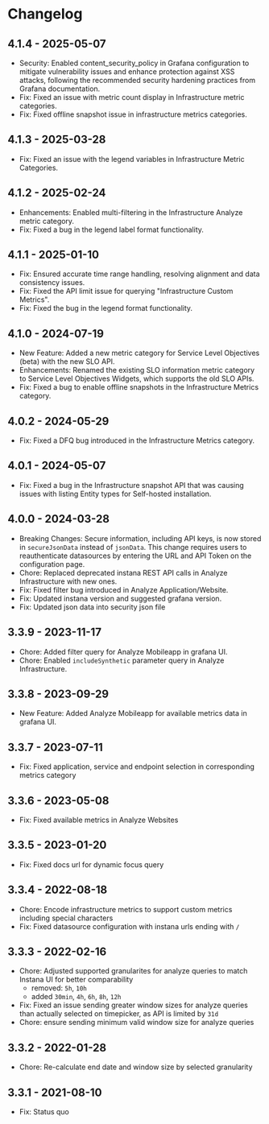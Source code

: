 # Changelog

## 4.1.4 - 2025-05-07
- Security: Enabled content_security_policy in Grafana configuration to mitigate vulnerability issues and enhance protection against XSS attacks, following the recommended security hardening practices from Grafana documentation.
- Fix: Fixed an issue with metric count display in Infrastructure metric categories.
- Fix: Fixed offline snapshot issue in infrastructure metrics categories.

## 4.1.3 - 2025-03-28
- Fix: Fixed an issue with the legend variables in Infrastructure Metric Categories.

## 4.1.2 - 2025-02-24
- Enhancements: Enabled multi-filtering in the Infrastructure Analyze metric category.
- Fix: Fixed a bug in the legend label format functionality.

## 4.1.1 - 2025-01-10
- Fix: Ensured accurate time range handling, resolving alignment and data consistency issues.
- Fix: Fixed the API limit issue for querying "Infrastructure Custom Metrics".
- Fix: Fixed the bug in the legend format functionality.

## 4.1.0 - 2024-07-19
- New Feature: Added a new metric category for Service Level Objectives (beta) with the new SLO API.
- Enhancements: Renamed the existing SLO information metric category to Service Level Objectives Widgets, which supports the old SLO APIs.
- Fix: Fixed a bug to enable offline snapshots in the Infrastructure Metrics category.

## 4.0.2 - 2024-05-29
- Fix: Fixed a DFQ bug introduced in the Infrastructure Metrics category.

## 4.0.1 - 2024-05-07
- Fix: Fixed a bug in the Infrastructure snapshot API that was causing issues with listing Entity types for Self-hosted installation.

## 4.0.0 - 2024-03-28
- Breaking Changes: Secure information, including API keys, is now stored in `secureJsonData` instead of `jsonData`. This change requires users to reauthenticate datasources by entering the URL and API Token on the configuration page.
- Chore: Replaced deprecated instana REST API calls in Analyze Infrastructure with new ones.
- Fix: Fixed filter bug introduced in Analyze Application/Website.
- Fix: Updated instana version and suggested grafana version.
- Fix: Updated json data into security json file

## 3.3.9 - 2023-11-17
- Chore: Added filter query for Analyze Mobileapp in grafana UI.
- Chore: Enabled `includeSynthetic` parameter query in Analyze Infrastructure.

## 3.3.8 - 2023-09-29
- New Feature: Added Analyze Mobileapp for available metrics data in grafana UI.

## 3.3.7 - 2023-07-11
- Fix: Fixed application, service and endpoint selection in corresponding metrics category

## 3.3.6 - 2023-05-08
- Fix: Fixed available metrics in Analyze Websites

## 3.3.5 - 2023-01-20
- Fix: Fixed docs url for dynamic focus query

## 3.3.4 - 2022-08-18
- Chore: Encode infrastructure metrics to support custom metrics including special characters
- Fix: Fixed datasource configuration with instana urls ending with `/`

## 3.3.3 - 2022-02-16
- Chore: Adjusted supported granularites for analyze queries to match Instana UI for better comparability
    - removed: `5h`, `10h`
    - added `30min`, `4h`, `6h`, `8h`, `12h`
- Fix: Fixed an issue sending greater window sizes for analyze queries than actually selected on timepicker, as API is limited by `31d`
- Chore: ensure sending minimum valid window size for analyze queries

## 3.3.2 - 2022-01-28
- Chore: Re-calculate end date and window size by selected granularity

## 3.3.1 - 2021-08-10
- Fix: Status quo
